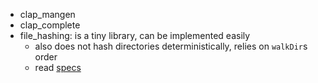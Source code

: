- clap_mangen
- clap_complete
- file_hashing: is a tiny library, can be implemented easily
  - also does not hash directories deterministically, relies on `walkDir`s order
  - read [specs](https://www.w3.org/TR/sri/#introduction)

